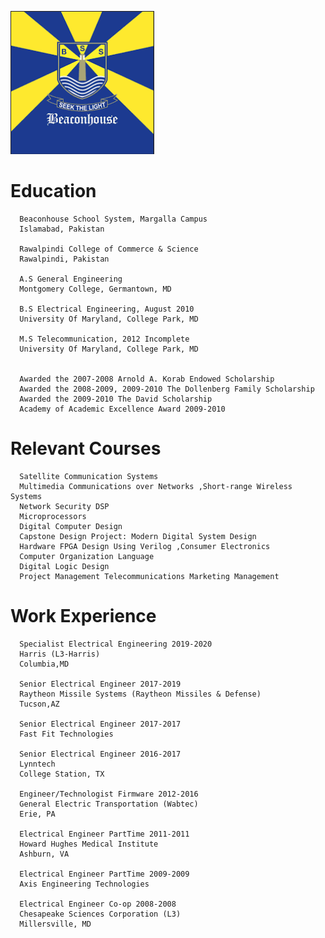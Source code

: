 ![BeaconHouse](https://github.com/zakinder/Resume/blob/main/BeaconHouseSchoolSystem.PNG "BeaconHouse")



# Education

      Beaconhouse School System, Margalla Campus 
      Islamabad, Pakistan
      
      Rawalpindi College of Commerce & Science
      Rawalpindi, Pakistan
      
      A.S General Engineering
      Montgomery College, Germantown, MD
      
      B.S Electrical Engineering, August 2010
      University Of Maryland, College Park, MD
      
      M.S Telecommunication, 2012 Incomplete
      University Of Maryland, College Park, MD


      Awarded the 2007-2008 Arnold A. Korab Endowed Scholarship
      Awarded the 2008-2009, 2009-2010 The Dollenberg Family Scholarship
      Awarded the 2009-2010 The David Scholarship
      Academy of Academic Excellence Award 2009-2010

# Relevant Courses

      Satellite Communication Systems
      Multimedia Communications over Networks ,Short-range Wireless Systems
      Network Security DSP
      Microprocessors
      Digital Computer Design
      Capstone Design Project: Modern Digital System Design
      Hardware FPGA Design Using Verilog ,Consumer Electronics
      Computer Organization Language
      Digital Logic Design
      Project Management Telecommunications Marketing Management


# Work Experience

      Specialist Electrical Engineering 2019-2020
      Harris (L3-Harris)
      Columbia,MD

      Senior Electrical Engineer 2017-2019
      Raytheon Missile Systems (Raytheon Missiles & Defense)
      Tucson,AZ

      Senior Electrical Engineer 2017-2017
      Fast Fit Technologies

      Senior Electrical Engineer 2016-2017
      Lynntech
      College Station, TX

      Engineer/Technologist Firmware 2012-2016
      General Electric Transportation (Wabtec)
      Erie, PA

      Electrical Engineer PartTime 2011-2011
      Howard Hughes Medical Institute
      Ashburn, VA

      Electrical Engineer PartTime 2009-2009
      Axis Engineering Technologies

      Electrical Engineer Co-op 2008-2008
      Chesapeake Sciences Corporation (L3)
      Millersville, MD
